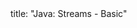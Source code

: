 <frontmatter>
title: "Java: Streams - Basic"
</frontmatter>

<include src="navbar.md" boilerplate />

<include src="unit-inPage-asFlat.md" boilerplate />